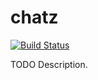 # chatz

[![Build Status](https://travis-ci.org/githubuser/chatz.png)](https://travis-ci.org/githubuser/chatz)

TODO Description.
